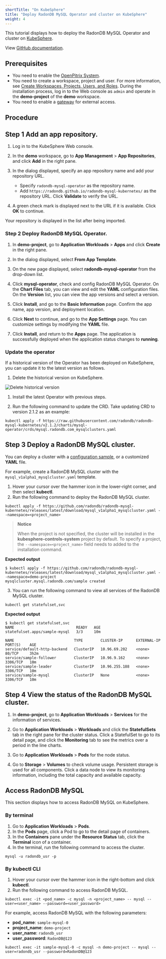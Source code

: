 ```yaml
---
shortTitle: "On KubeSphere"
title: "Deploy RadonDB MySQL Operator and cluster on KubeSphere"
weight: 4
---
```


This tutorial displays how to deploy the RadonDB MySQL Operator and cluster on [KubeSphere](https://kubesphere.com.cn/en/).

View [GitHub documentation](https://github.com/radondb/radondb-mysql-kubernetes/blob/main/docs/en-us/deploy_radondb-mysql_operator_on_kubesphere.md).

## Prerequisites
- You need to enable the [OpenPitrix System](https://kubesphere.io/docs/pluggable-components/app-store/).
- You need to create a workspace, project and user. For more information, see [Create Workspaces, Projects, Users, and Roles](https://kubesphere.io/docs/quick-start/create-workspace-and-project/). During the installation process, log in to the Web console as `admin` and operate in the **demo-project** of the **demo** workspace.
- You need to enable a [gateway](https://kubesphere.io/docs/project-administration/project-gateway/) for external access.
## Procedure
## Step 1 Add an app repository.
1. Log in to the KubeSphere Web console.
2. In the **demo** workspace, go to **App Management** > **App Repositories**, and click **Add** in the right pane.
3. In the dialog displayed, specify an app repository name and add your repository URL.
    - Specify `radondb-mysql-operator` as the repository name.
    - Add `https://radondb.github.io/radondb-mysql-kubernetes/` as the repository URL. Click **Validate** to verify the URL.

4. A green check mark is displayed next to the URL if it is available. Click **OK** to continue.

Your repository is displayed in the list after being imported.

### Step 2 Deploy RadonDB MySQL Operator.

1. In **demo-project**, go to **Application Workloads** > **Apps** and click **Create** in the right pane.
2. In the dialog displayed, select **From App Template**.
3. On the new page displayed, select **radondb-mysql-operator** from the drop-down list.
4. Click **mysql-operator**, check and config RadonDB MySQL Operator.
    On the **Chart Files** tab, you can view and edit the **YAML** configuration files. On the **Version** list, you can view the app versions and select a version.

5. Click **Install**, and go to the **Basic Information** page.
Confirm the app name, app version, and deployment location.

1. Click **Next** to continue, and go to the **App Settings** page.
You can customize settings by modifying the **YAML** file.

1. Click **Install**, and return to the **Apps** page. The application is successfully deployed when the application status changes to **running**.

### Update the operator

If a historical version of the Operator has been deployed on KubeSphere, you can update it to the latest version as follows.

1. Delete the historical version on KubeSphere.

![Delete historical version](https://dbg-files.pek3b.qingstor.com/radondb_website/docs/RadonDB%20MySQL%20Kubernetes%20docs-en/Delete%20historical%20version.jpg)

1. Install the latest Operator with previous steps.

2. Run the following command to update the CRD. Take updating CRD to version 2.1.2 as an example:

```plain
kubectl apply -f https://raw.githubusercontent.com/radondb/radondb-mysql-kubernetes/v2.1.2/charts/mysql-operator/crds/mysql.radondb.com_mysqlclusters.yaml
```

## Step 3 Deploy a RadonDB MySQL cluster.

You can deploy a cluster with a [configuration sample](https://github.com/radondb/radondb-mysql-kubernetes/tree/main/config/samples), or a customized **YAML** file.

For example, create a RadonDB MySQL cluster with the `mysql_v1alpha1_mysqlcluster.yaml` template.

1. Hover your cursor over the hammer icon in the lower-right corner, and then select **kubectl**.
2. Run the following command to deploy the RadonDB MySQL cluster.
```plain
kubectl apply -f https://github.com/radondb/radondb-mysql-kubernetes/releases/latest/download/mysql_v1alpha1_mysqlcluster.yaml --namespace=<project_name>
```
> **Notice**
>
> When the project is not specified, the cluster will be installed in the **kubesphere-controls-system** project by default. To specify a project, the `--namespace=<project_name>` field needs to added to the installation command.

**Expected output**

```plain
$ kubectl apply -f https://github.com/radondb/radondb-mysql-kubernetes/releases/latest/download/mysql_v1alpha1_mysqlcluster.yaml --namespace=demo-project
mysqlcluster.mysql.radondb.com/sample created
```

3. You can run the following command to view all services of the RadonDB MySQL cluster.
```plain
kubectl get statefulset,svc
```

**Expected output**

```plain
$ kubectl get statefulset,svc
NAME                            READY   AGE
statefulset.apps/sample-mysql   3/3     10m

NAME                           TYPE        CLUSTER-IP      EXTERNAL-IP   PORT(S)    AGE
service/default-http-backend   ClusterIP   10.96.69.202    <none>        80/TCP     3h2m
service/sample-follower        ClusterIP   10.96.9.162     <none>        3306/TCP   10m
service/sample-leader          ClusterIP   10.96.255.188   <none>        3306/TCP   10m
service/sample-mysql           ClusterIP   None            <none>        3306/TCP   10m
```
## Step 4 View the status of the RadonDB MySQL cluster.

1. In **demo-project**, go to **Application Workloads** > **Services** for the information of services.

2. Go to **Application Workloads** > **Workloads** and click the **StatefulSets** tab in the right pane for the cluster status.
Click a StatefulSet to go to its detail page, and click the **Monitoring** tab to see the metrics over a period in the line charts.

3. Go to **Application Workloads** > **Pods** for the node status.

4. Go to **Storage** > **Volumes** to check volume usage. Persistent storage is used for all components. Click a data node to view its monitoring information, including the total capacity and available capacity.

## Access RadonDB MySQL

This section displays how to access RadonDB MySQL on KubeSphere.

### By terminal
1. Go to **Application Workloads** > **Pods**.
2. In the **Pods** page, click a Pod to go to the detail page of containers.
3. In the **Containers** pane under the **Resource Status** tab, click the **Terminal** icon of a container.
4. In the terminal, run the following command to access the cluster.

```plain
mysql -u radondb_usr -p
```

### By kubectl CLI

1. Hover your cursor over the hammer icon in the right-bottom and click **kubectl**.
2. Run the following command to access RadonDB MySQL.

```plain
kubectl exec -it <pod_name> -c mysql -n <project_name> -- mysql --user=<user_name> --password=<user_password>
```

For example, access RadonDB MySQL with the following parameters:

- **pod_name**: `sample-mysql-0`
- **project_name**: `demo-project`  
- **user_name**: `radondb_usr`  
- **user_password**: `RadonDB@123`

```plain
kubectl exec -it sample-mysql-0 -c mysql -n demo-project -- mysql --user=radondb_usr --password=RadonDB@123
```